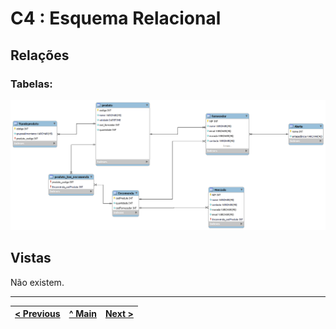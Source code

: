 # C4 : Esquema Relacional  <!-- omit in toc -->


## Relações

### Tabelas: 

![An alternative description](imagens/Tabela.png)

## Vistas

Não existem.

---
| [< Previous](rebd03.md) | [^ Main](https://github.com/TCM21-SIBD03/reportSIBD) | [Next >](rebd05.md) |
| :---------------------- | :------------------------------------------------------: | ------------------: |
